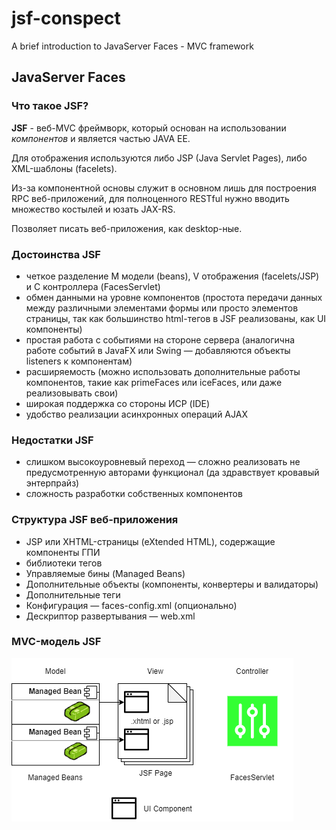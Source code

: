 # jsf-conspect
 A brief introduction to JavaServer Faces - MVC framework

## JavaServer Faces

### Что такое JSF?

**JSF** - веб-MVC фреймворк, который основан на использовании *компонентов* и является частью JAVA EE.

Для отображения используются либо JSP (Java Servlet Pages), либо XML-шаблоны (facelets).

Из-за компонентной основы служит в основном лишь для построения RPC веб-приложений, для полноценного RESTful нужно вводить множество костылей и юзать JAX-RS.

Позволяет писать веб-приложения, как desktop-ные.

### Достоинства JSF

+ четкое разделение M модели (beans), V отображения (facelets/JSP) и C контроллера (FacesServlet)
+ обмен данными на уровне компонентов (простота передачи данных между различными элементами формы или просто элементов страницы, так как большинство html-тегов в JSF реализованы, как UI компоненты)
+ простая работа с событиями на стороне сервера (аналогична работе событий в JavaFX или Swing — добавляются объекты listeners к компонентам)
+ расширяемость (можно использовать дополнительные работы компонентов, такие как primeFaces или iceFaces, или даже реализовывать свои)
+ широкая поддержка со стороны ИСР (IDE)
+ удобство реализации асинхронных операций AJAX

### Недостатки JSF

+ слишком высокоуровневый переход — сложно реализовать не предусмотренную авторами функционал (да здравствует кровавый энтерпрайз)
+ сложность разработки собственных компонентов

### Структура JSF веб-приложения

+ JSP или XHTML-страницы (eXtended HTML), содержащие компоненты ГПИ
+ библиотеки тегов
+ Управляемые бины (Managed Beans)
+ Дополнительные объекты (компоненты, конвертеры и валидаторы)
+ Дополнительные теги
+ Конфигурация — faces-config.xml (опционально)
+ Дескриптор развертывания — web.xml

### MVC-модель JSF

![mvcjsf](/mvcjsf.png "mvcjsf")
